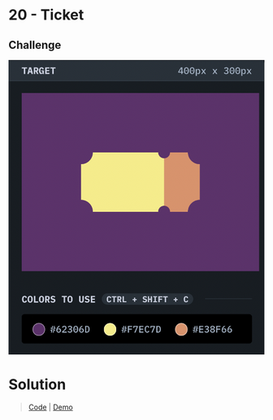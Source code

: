 # 20 - Ticket

## Challenge

![Ticket](./ticket.png)

# Solution

> [Code](https://github.com/npranto/cssbattle/tree/main/battle-3/ticket/index.html) |
> [Demo](https://cssbattle.pages.dev/battle-3/ticket/)
